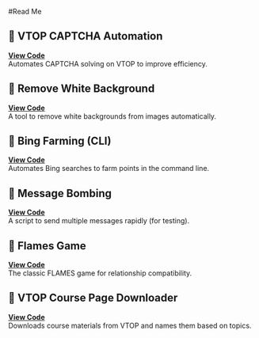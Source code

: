 #Read Me

## 🔹 VTOP CAPTCHA Automation  
[**View Code**](https://github.com/tarun-ainampudi/Python/tree/main/auto-js/WebAutomation)  
Automates CAPTCHA solving on VTOP to improve efficiency.

## 🔹 Remove White Background  
[**View Code**](https://github.com/tarun-ainampudi/Python/tree/main/ImageProcessing)  
A tool to remove white backgrounds from images automatically.

## 🔹 Bing Farming (CLI)  
[**View Code**](https://github.com/tarun-ainampudi/Python/blob/main/bing-points/bpc.py)  
Automates Bing searches to farm points in the command line.

## 🔹 Message Bombing  
[**View Code**](https://github.com/tarun-ainampudi/Python/blob/main/Prep/MB.py)  
A script to send multiple messages rapidly (for testing).

## 🔹 Flames Game  
[**View Code**](https://github.com/tarun-ainampudi/Python/blob/main/Prep/Flames.py)  
The classic FLAMES game for relationship compatibility.

## 🔹 VTOP Course Page Downloader  
[**View Code**](https://github.com/tarun-ainampudi/Python/blob/main/auto-js/WebAutomation/coursepage_download_v2.js)  
Downloads course materials from VTOP and names them based on topics.
